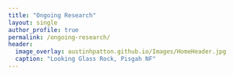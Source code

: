 ```yaml
---
title: "Ongoing Research"
layout: single
author_profile: true
permalink: /ongoing-research/
header:
  image_overlay: austinhpatton.github.io/Images/HomeHeader.jpg
  caption: "Looking Glass Rock, Pisgah NF"
---
```

